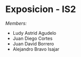 # Exposicion - IS2
*Members:*
- Ludy Astrid Agudelo
- Juan Diego Cortes
- Juan David Borrero
- Alejandro Bravo Isajar
